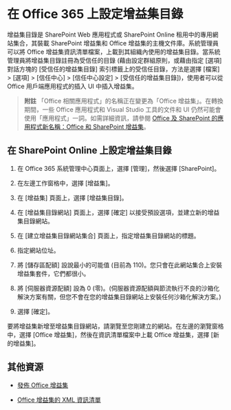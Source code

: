 
# 在 Office 365 上設定增益集目錄

增益集目錄是 SharePoint Web 應用程式或 SharePoint Online 租用中的專用網站集合，其裝載 SharePoint 增益集和 Office 增益集的主機文件庫。系統管理員可以將 Office 增益集資訊清單檔案，上載到其組織內使用的增益集目錄。當系統管理員將增益集目錄註冊為受信任的目錄 (藉由設定群組原則，或藉由指定 [選項]<e /> 對話方塊的 [受信任的增益集目錄]<e /> 索引標籤上的受信任目錄，方法是選擇 [檔案]<e /> > [選項]<e /> > [信任中心]<e /> > [信任中心設定]<e /> > [受信任的增益集目錄]<e />)，使用者可以從 Office 用戶端應用程式的插入 UI 中插入增益集。

 >**附註**  「Office 相關應用程式」的名稱正在變更為「Office 增益集」。在轉換期間，一些 Office 應用程式和 Visual Studio 工具的文件和 UI 仍然可能會使用「應用程式」一詞。如需詳細資訊，請參閱 [Office 及 SharePoint 的應用程式新名稱：Office 和 SharePoint 增益集](https://msdn.microsoft.com/zh-tw/library/fp161507.aspx#Anchor_2)。


## 在 SharePoint Online 上設定增益集目錄


1. 在 Office 365 系統管理中心頁面上，選擇 [管理]<e />，然後選擇 [SharePoint]<e />。
    
2. 在左邊工作窗格中，選擇 [增益集]<e />。
    
3. 在 [增益集]<e /> 頁面上，選擇 [增益集目錄]<e />。
    
4. 在 [增益集目錄網站]<e /> 頁面上，選擇 [確定]<e /> 以接受預設選項，並建立新的增益集目錄網站。
    
5. 在 [建立增益集目錄網站集合]<e /> 頁面上，指定增益集目錄網站的標題。
    
6. 指定網站位址。
    
7. 將 [儲存區配額]<e /> 設說最小的可能值 (目前為 110)。您只會在此網站集合上安裝增益集套件，它們都很小。
    
8. 將 [伺服器資源配額]<e /> 設為 0 (零)。(伺服器資源配額與節流執行不良的沙箱化解決方案有關，但您不會在您的增益集目錄網站上安裝任何沙箱化解決方案。)
    
9. 選擇 [確定]<e />。
    
要將增益集新增至增益集目錄網站，請瀏覽至您剛建立的網站。在左邊的瀏覽窗格中，選擇 [Office 增益集]<e />，然後在資訊清單檔案中上載 Office 增益集，選擇 [新的增益集]<e />。


## 其他資源



- [發佈 Office 增益集](../publish/publish.md)
    
- [Office 增益集的 XML 資訊清單](../../docs/overview/add-in-manifests.md)
    

